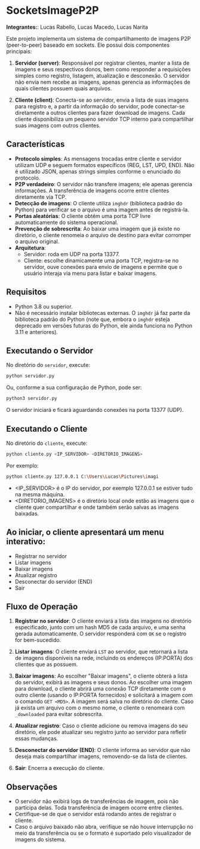 # SocketsImageP2P

**Integrantes:**: Lucas Rabello, Lucas Macedo, Lucas Narita


Este projeto implementa um sistema de compartilhamento de imagens P2P (peer-to-peer) baseado em sockets. Ele possui dois componentes principais:

1. **Servidor (server)**: Responsável por registrar clientes, manter a lista de imagens e seus respectivos donos, bem como responder a requisições simples como registro, listagem, atualização e desconexão. O servidor não envia nem recebe as imagens, apenas gerencia as informações de quais clientes possuem quais arquivos.

2. **Cliente (client)**: Conecta-se ao servidor, envia a lista de suas imagens para registro e, a partir da informação do servidor, pode conectar-se diretamente a outros clientes para fazer download de imagens. Cada cliente disponibiliza um pequeno servidor TCP interno para compartilhar suas imagens com outros clientes.
## Características

- **Protocolo simples**: As mensagens trocadas entre cliente e servidor utilizam UDP e seguem formatos específicos (REG, LST, UPD, END). Não é utilizado JSON, apenas strings simples conforme o enunciado do protocolo.
- **P2P verdadeiro**: O servidor não transfere imagens; ele apenas gerencia informações. A transferência de imagens ocorre entre clientes diretamente via TCP.
- **Detecção de imagens**: O cliente utiliza `imghdr` (biblioteca padrão do Python) para verificar se o arquivo é uma imagem antes de registrá-la.
- **Portas aleatórias**: O cliente obtém uma porta TCP livre automaticamente do sistema operacional.
- **Prevenção de sobrescrita**: Ao baixar uma imagem que já existe no diretório, o cliente renomeia o arquivo de destino para evitar corromper o arquivo original.
- **Arquitetura**:
  - Servidor: roda em UDP na porta 13377.
  - Cliente: escolhe dinamicamente uma porta TCP, registra-se no servidor, ouve conexões para envio de imagens e permite que o usuário interaja via menu para listar e baixar imagens.
## Requisitos

- Python 3.8 ou superior.
- Não é necessário instalar bibliotecas externas. O `imghdr` já faz parte da biblioteca padrão do Python (note que, embora o `imghdr` esteja deprecado em versões futuras do Python, ele ainda funciona no Python 3.11 e anteriores).

## Executando o Servidor

No diretório do `servidor`, execute:

```bash
python servidor.py 
```
Ou, conforme a sua configuração de Python, pode ser:

```bash
python3 servidor.py 
```

O servidor iniciará e ficará aguardando conexões na porta 13377 (UDP).


## Executando o Cliente

No diretório do `cliente`, execute:

```bash
python cliente.py <IP_SERVIDOR> <DIRETORIO_IMAGENS>
```
Por exemplo:

```bash
python cliente.py 127.0.0.1 C:\Users\Lucas\Pictures\imagi
```
- <IP_SERVIDOR> é o IP do servidor, por exemplo 127.0.0.1 se estiver tudo na mesma máquina.
- <DIRETORIO_IMAGENS> é o diretório local onde estão as imagens que o cliente quer compartilhar e onde também serão salvas as imagens baixadas.

## Ao iniciar, o cliente apresentará um menu interativo:

- Registrar no servidor
- Listar imagens
- Baixar imagens
- Atualizar registro
- Desconectar do servidor (END)
- Sair


## Fluxo de Operação

1. **Registrar no servidor**: O cliente enviará a lista das imagens no diretório especificado, junto com um hash MD5 de cada arquivo, e uma senha gerada automaticamente. O servidor responderá com `OK` se o registro for bem-sucedido.

2. **Listar imagens**: O cliente enviará `LST` ao servidor, que retornará a lista de imagens disponíveis na rede, incluindo os endereços (IP:PORTA) dos clientes que as possuem.

3. **Baixar imagens**: Ao escolher "Baixar imagens", o cliente obterá a lista do servidor, exibirá as imagens e seus donos. Ao escolher uma imagem para download, o cliente abrirá uma conexão TCP diretamente com o outro cliente (usando o IP:PORTA fornecidos) e solicitará a imagem com o comando `GET <MD5>`. A imagem será salva no diretório do cliente. Caso já exista um arquivo com o mesmo nome, o cliente o renomeará com `_downloaded` para evitar sobrescrita.

4. **Atualizar registro**: Caso o cliente adicione ou remova imagens do seu diretório, ele pode atualizar seu registro junto ao servidor para refletir essas mudanças.

5. **Desconectar do servidor (END)**: O cliente informa ao servidor que não deseja mais compartilhar imagens, removendo-se da lista de clientes.

6. **Sair**: Encerra a execução do cliente.

## Observações

- O servidor não exibirá logs de transferências de imagem, pois não participa delas. Toda transferência de imagem ocorre entre clientes.
- Certifique-se de que o servidor está rodando antes de registrar o cliente.
- Caso o arquivo baixado não abra, verifique se não houve interrupção no meio da transferência ou se o formato é suportado pelo visualizador de imagens do sistema.